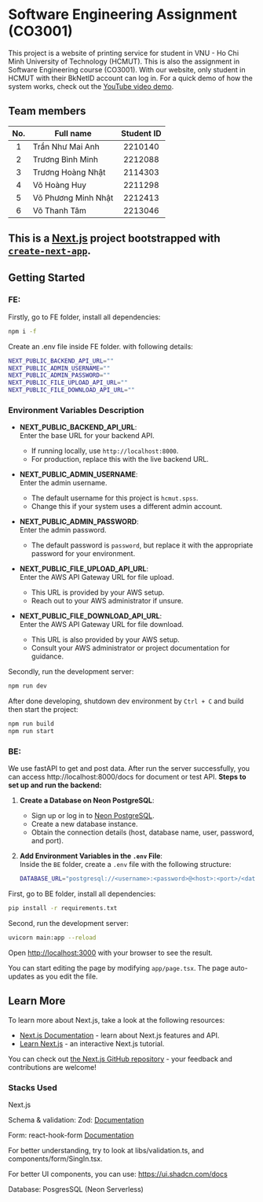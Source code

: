 # Software Engineering Assignment (CO3001)
This project is a website of printing service for student in VNU - Ho Chi Minh University of Technology (HCMUT). This is also the assignment in Software Engineering course (CO3001).
With our website, only student in HCMUT with their BkNetID account can log in.
For a quick demo of how the system works, check out the [YouTube video demo](https://www.youtube.com/watch?v=NZv7l3t2gFI).
## Team members
| No. | Full name                 | Student ID |
| :-: | --------------------------| :--------: |
| 1   | Trần Như Mai Anh           | 2210140    |
| 2   | Trương Bình Minh              | 2212088    |
| 3   | Trương Hoàng Nhật       | 2114303    |
| 4   | Võ Hoàng Huy       | 2211298    |
| 5   | Võ Phương Minh Nhật       | 2212413   |
| 6   | Võ Thanh Tâm       | 2213046    |

## This is a [Next.js](https://nextjs.org) project bootstrapped with [`create-next-app`](https://nextjs.org/docs/app/api-reference/cli/create-next-app).

## Getting Started
### FE:
Firstly, go to FE folder, install all dependencies:
```bash
npm i -f
```

Create an .env file inside FE folder. with following details:
``` bash
NEXT_PUBLIC_BACKEND_API_URL=""
NEXT_PUBLIC_ADMIN_USERNAME=""
NEXT_PUBLIC_ADMIN_PASSWORD=""
NEXT_PUBLIC_FILE_UPLOAD_API_URL=""
NEXT_PUBLIC_FILE_DOWNLOAD_API_URL=""
```
### Environment Variables Description

- **NEXT_PUBLIC_BACKEND_API_URL**:  
  Enter the base URL for your backend API.  
  - If running locally, use `http://localhost:8000`.  
  - For production, replace this with the live backend URL.

- **NEXT_PUBLIC_ADMIN_USERNAME**:  
  Enter the admin username.  
  - The default username for this project is `hcmut.spss`.  
  - Change this if your system uses a different admin account.

- **NEXT_PUBLIC_ADMIN_PASSWORD**:  
  Enter the admin password.  
  - The default password is `password`, but replace it with the appropriate password for your environment.

- **NEXT_PUBLIC_FILE_UPLOAD_API_URL**:  
  Enter the AWS API Gateway URL for file upload.  
  - This URL is provided by your AWS setup.  
  - Reach out to your AWS administrator if unsure.

- **NEXT_PUBLIC_FILE_DOWNLOAD_API_URL**:  
  Enter the AWS API Gateway URL for file download.  
  - This URL is also provided by your AWS setup.  
  - Consult your AWS administrator or project documentation for guidance.

Secondly, run the development server:

```bash
npm run dev
```

After done developing, shutdown dev environment by ```Ctrl + C``` and build then start the project:
```bash
npm run build
npm run start
```
### BE: 
We use fastAPI to get and post data. After run the server successfully, you can access http://localhost:8000/docs for document or test API.
**Steps to set up and run the backend:**

1. **Create a Database on Neon PostgreSQL**:  
   - Sign up or log in to [Neon PostgreSQL](https://neon.tech).  
   - Create a new database instance.  
   - Obtain the connection details (host, database name, user, password, and port).  

2. **Add Environment Variables in the `.env` File**:  
   Inside the `BE` folder, create a `.env` file with the following structure:

   ```bash
   DATABASE_URL="postgresql://<username>:<password>@<host>:<port>/<database>"
   ```
First, go to BE folder, install all dependencies:
```bash
pip install -r requirements.txt
```

Second, run the development server:

```bash
uvicorn main:app --reload
```

Open [http://localhost:3000](http://localhost:3000) with your browser to see the result.

You can start editing the page by modifying `app/page.tsx`. The page auto-updates as you edit the file.

## Learn More

To learn more about Next.js, take a look at the following resources:

- [Next.js Documentation](https://nextjs.org/docs) - learn about Next.js features and API.
- [Learn Next.js](https://nextjs.org/learn) - an interactive Next.js tutorial.

You can check out [the Next.js GitHub repository](https://github.com/vercel/next.js) - your feedback and contributions are welcome!

### Stacks Used
Next.js

Schema & validation: Zod: [Documentation](https://zod.dev/)

Form: react-hook-form [Documentation](https://react-hook-form.com/get-started)

For better understanding, try to look at libs/validation.ts, and components/form/SingIn.tsx.

For better UI components, you can use: https://ui.shadcn.com/docs

Database: PosgresSQL (Neon Serverless)

